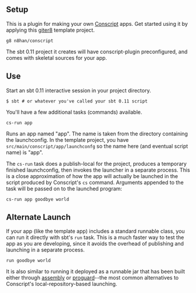 Setup
-----

This is a plugin for making your own [Conscript][cs] apps. Get started
using it by applying this [giter8][g8] template project.

    g8 n8han/conscript

The sbt 0.11 project it creates will have conscript-plugin
preconfigured, and comes with skeletal sources for your app.

[cs]: https://github.com/n8han/conscript#readme
[g8]: https://github.com/n8han/giter8#readme


Use
---

Start an sbt 0.11 interactive session in your project directory.

    $ sbt # or whatever you've called your sbt 0.11 script

You'll have a few additional tasks (commands) available.

    cs-run app

Runs an app named "app". The name is taken from the directory
containing the launchconfig. In the template project, you have
`src/main/conscript/app/launchconfg` so the name here (and eventual
script name) is "app".

The `cs-run` task does a publish-local for the project, produces a
temporary finished launchconfig, then invokes the launcher in a
separate process. This is a close approximation of how the app will
actually be launched in the script produced by Conscript's `cs`
command. Arguments appended to the task will be passed on to the
launched program:

    cs-run app goodbye world

Alternate Launch
----------------

If your app (like the template app) includes a standard runnable
class, you can run it directly with sbt's `run` task. This is a much
faster way to test the app as you are developing, since it avoids the
overhead of publishing and launching in a separate process.

    run goodbye world

It is also similar to running it deployed as a runnable jar that has
been built either through [assembly][assembly] or
[proguard][proguard]--the most common alternatives to Conscript's
local-repository-based launching.

[assembly]: https://github.com/sbt/sbt-assembly
[proguard]: https://github.com/adamw/xsbt-proguard-plugin
